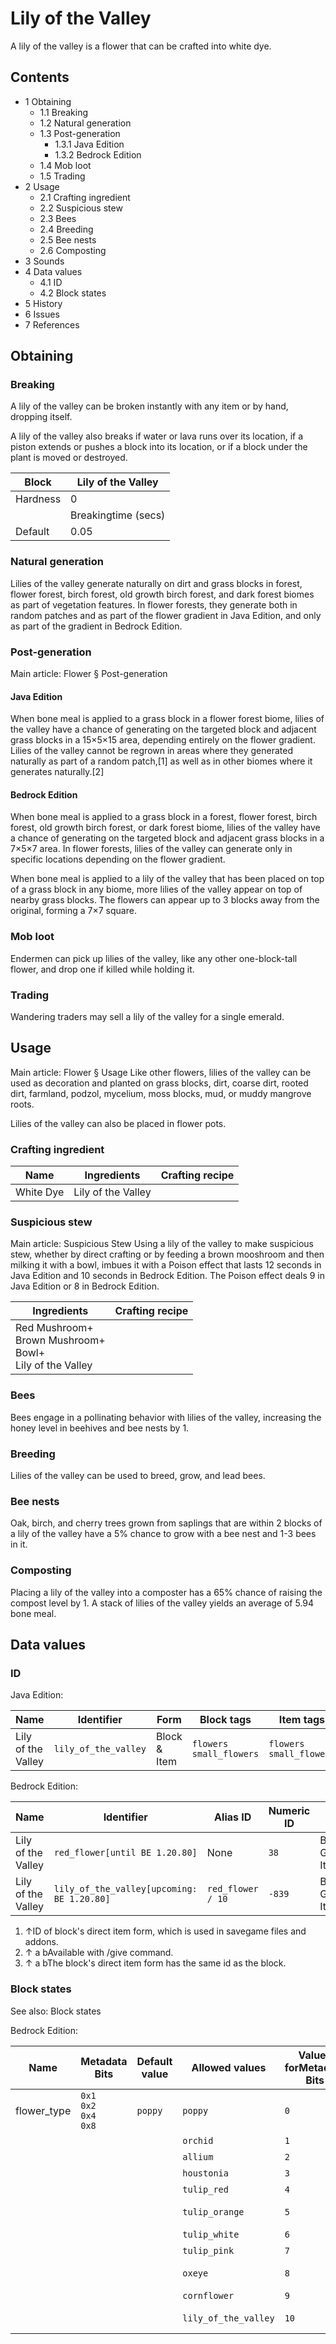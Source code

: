 # Lily of the Valley
A lily of the valley is a flower that can be crafted into white dye.

## Contents
- 1 Obtaining
	- 1.1 Breaking
	- 1.2 Natural generation
	- 1.3 Post-generation
		- 1.3.1 Java Edition
		- 1.3.2 Bedrock Edition
	- 1.4 Mob loot
	- 1.5 Trading
- 2 Usage
	- 2.1 Crafting ingredient
	- 2.2 Suspicious stew
	- 2.3 Bees
	- 2.4 Breeding
	- 2.5 Bee nests
	- 2.6 Composting
- 3 Sounds
- 4 Data values
	- 4.1 ID
	- 4.2 Block states
- 5 History
- 6 Issues
- 7 References

## Obtaining
### Breaking
A lily of the valley can be broken instantly with any item or by hand, dropping itself.

A lily of the valley also breaks if water or lava runs over its location, if a piston extends or pushes a block into its location, or if a block under the plant is moved or destroyed.

| Block    | Lily of the Valley  |
|----------|---------------------|
| Hardness | 0                   |
|          | Breakingtime (secs) |
| Default  | 0.05                |

### Natural generation
Lilies of the valley generate naturally on dirt and grass blocks in forest, flower forest, birch forest, old growth birch forest, and dark forest biomes as part of vegetation features. In flower forests, they generate both in random patches and as part of the flower gradient in Java Edition, and only as part of the gradient in Bedrock Edition.


### Post-generation
Main article: Flower § Post-generation
#### Java Edition
When bone meal is applied to a grass block in a flower forest biome, lilies of the valley have a chance of generating on the targeted block and adjacent grass blocks in a 15×5×15 area, depending entirely on the flower gradient. Lilies of the valley cannot be regrown in areas where they generated naturally as part of a random patch,[1] as well as in other biomes where it generates naturally.[2]

#### Bedrock Edition
When bone meal is applied to a grass block in a forest, flower forest, birch forest, old growth birch forest, or dark forest biome, lilies of the valley have a chance of generating on the targeted block and adjacent grass blocks in a 7×5×7 area. In flower forests, lilies of the valley can generate only in specific locations depending on the flower gradient.

When bone meal is applied to a lily of the valley that has been placed on top of a grass block in any biome, more lilies of the valley appear on top of nearby grass blocks. The flowers can appear up to 3 blocks away from the original, forming a 7×7 square.

### Mob loot
Endermen can pick up lilies of the valley, like any other one-block-tall flower, and drop one if killed while holding it.

### Trading
Wandering traders may sell a lily of the valley for a single emerald.

## Usage
Main article: Flower § Usage
Like other flowers, lilies of the valley can be used as decoration and planted on grass blocks, dirt, coarse dirt, rooted dirt, farmland, podzol, mycelium, moss blocks, mud, or muddy mangrove roots.

Lilies of the valley can also be placed in flower pots.

### Crafting ingredient
| Name      | Ingredients        | Crafting recipe |
|-----------|--------------------|-----------------|
| White Dye | Lily of the Valley |                 |

### Suspicious stew
Main article: Suspicious Stew
Using a lily of the valley to make suspicious stew, whether by direct crafting or by feeding a brown mooshroom and then milking it with a bowl, imbues it with a Poison effect that lasts 12 seconds in Java Edition and 10 seconds in Bedrock Edition. The Poison effect deals 9 in Java Edition or 8 in Bedrock Edition.

| Ingredients                                                        | Crafting recipe |
|--------------------------------------------------------------------|-----------------|
| Red Mushroom+<br/>Brown Mushroom+<br/>Bowl+<br/>Lily of the Valley |                 |

### Bees
Bees engage in a pollinating behavior with lilies of the valley, increasing the honey level in beehives and bee nests by 1.

### Breeding
Lilies of the valley can be used to breed, grow, and lead bees.

### Bee nests
Oak, birch, and cherry trees grown from saplings that are within 2 blocks of a lily of the valley have a 5% chance to grow with a bee nest and 1-3 bees in it.

### Composting
Placing a lily of the valley into a composter has a 65% chance of raising the compost level by 1. A stack of lilies of the valley yields an average of 5.94 bone meal.

## Data values
### ID
Java Edition:

| Name               | Identifier           | Form         | Block tags                    | Item tags                     | Translation key                      |
|--------------------|----------------------|--------------|-------------------------------|-------------------------------|--------------------------------------|
| Lily of the Valley | `lily_of_the_valley` | Block & Item | `flowers`<br/>`small_flowers` | `flowers`<br/>`small_flowers` | `block.minecraft.lily_of_the_valley` |

Bedrock Edition:

| Name               | Identifier                                  | Alias ID          | Numeric ID | Form                       | Item ID[i 1]   | Translation key                        |
|--------------------|---------------------------------------------|-------------------|------------|----------------------------|----------------|----------------------------------------|
| Lily of the Valley | `red_flower‌[until BE 1.20.80]`             | None              | `38`       | Block & Giveable Item[i 2] | Identical[i 3] | `tile.red_flower.lilyOfTheValley.name` |
| Lily of the Valley | `lily_of_the_valley‌[upcoming: BE 1.20.80]` | `red_flower / 10` | `-839`     | Block & Giveable Item[i 2] | Identical[i 3] | `tile.red_flower.lilyOfTheValley.name` |

1. ↑ID of block's direct item form, which is used in savegame files and addons.
2. ↑ a bAvailable with /give command.
3. ↑ a bThe block's direct item form has the same id as the block.

### Block states
See also: Block states

Bedrock Edition:

| Name        | Metadata Bits                       | Default value | Allowed values       | Values forMetadata Bits | Description        |
|-------------|-------------------------------------|---------------|----------------------|-------------------------|--------------------|
| flower_type | `0x1`<br/>`0x2`<br/>`0x4`<br/>`0x8` | `poppy`       | `poppy`              | `0`                     | Poppy              |
|             |                                     |               | `orchid`             | `1`                     | Blue Orchid        |
|             |                                     |               | `allium`             | `2`                     | Allium             |
|             |                                     |               | `houstonia`          | `3`                     | Azure Bluet        |
|             |                                     |               | `tulip_red`          | `4`                     | Red Tulip          |
|             |                                     |               | `tulip_orange`       | `5`                     | Orange Tulip       |
|             |                                     |               | `tulip_white`        | `6`                     | White Tulip        |
|             |                                     |               | `tulip_pink`         | `7`                     | Pink Tulip         |
|             |                                     |               | `oxeye`              | `8`                     | Oxeye Daisy        |
|             |                                     |               | `cornflower`         | `9`                     | Cornflower         |
|             |                                     |               | `lily_of_the_valley` | `10`                    | Lily of the Valley |

